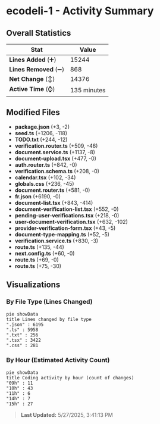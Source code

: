 # ecodeli-1 - Activity Summary 

## Overall Statistics

| Stat                   | Value                                                             |
| ---------------------- | ----------------------------------------------------------------- |
| **Lines Added** (➕)   | 15244                                          |
| **Lines Removed** (➖) | 868                                        |
| **Net Change** (↕)    | 14376                |
| **Active Time** (⌚)   | 135 minutes |


## Modified Files
- **package.json** (+3, -2)
- **seed.ts** (+1206, -118)
- **TODO.txt** (+244, -12)
- **verification.router.ts** (+509, -46)
- **document.service.ts** (+1137, -8)
- **document-upload.tsx** (+477, -0)
- **auth.router.ts** (+842, -0)
- **verification.schema.ts** (+208, -0)
- **calendar.tsx** (+102, -34)
- **globals.css** (+236, -45)
- **document.router.ts** (+581, -0)
- **fr.json** (+6190, -0)
- **document-list.tsx** (+843, -414)
- **document-verification-list.tsx** (+552, -0)
- **pending-user-verifications.tsx** (+218, -0)
- **user-document-verification.tsx** (+632, -102)
- **provider-verification-form.tsx** (+43, -5)
- **document-type-mapping.ts** (+52, -5)
- **verification.service.ts** (+830, -3)
- **route.ts** (+135, -44)
- **next.config.ts** (+60, -0)
- **route.ts** (+69, -0)
- **route.ts** (+75, -30)

## Visualizations

### By File Type (Lines Changed)

```mermaid
pie showData
title Lines changed by file type
".json" : 6195
".ts" : 5958
".txt" : 256
".tsx" : 3422
".css" : 281
```

### By Hour (Estimated Activity Count)

```mermaid
pie showData
title Coding activity by hour (count of changes)
"09h" : 11
"10h" : 43
"11h" : 6
"14h" : 7
"15h" : 27
```


> **Last Updated:** 5/27/2025, 3:41:13 PM
